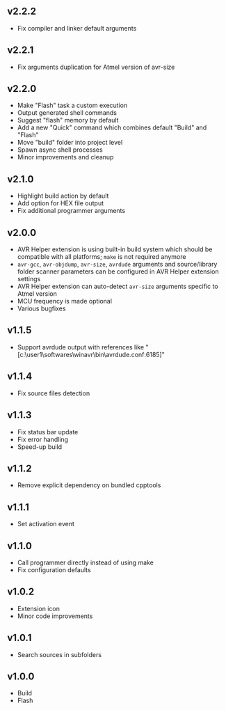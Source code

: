 ## v2.2.2
- Fix compiler and linker default arguments

## v2.2.1
- Fix arguments duplication for Atmel version of avr-size

## v2.2.0
- Make "Flash" task a custom execution
- Output generated shell commands
- Suggest "flash" memory by default
- Add a new "Quick" command which combines default "Build" and "Flash"
- Move "build" folder into project level
- Spawn async shell processes
- Minor improvements and cleanup

## v2.1.0

- Highlight build action by default
- Add option for HEX file output
- Fix additional programmer arguments

## v2.0.0

- AVR Helper extension is using built-in build system which should be compatible with all platforms; `make` is not required anymore
- `avr-gcc`, `avr-objdump`, `avr-size`, `avrdude` arguments and source/library folder scanner parameters can be configured in AVR Helper extension settings
- AVR Helper extension can auto-detect `avr-size` arguments specific to Atmel version
- MCU frequency is made optional
- Various bugfixes

## v1.1.5

- Support avrdude output with references like "\[c:\user1\softwares\winavr\bin\avrdude.conf:6185\]"

## v1.1.4

- Fix source files detection

## v1.1.3

- Fix status bar update
- Fix error handling
- Speed-up build

## v1.1.2

- Remove explicit dependency on bundled cpptools

## v1.1.1

- Set activation event

## v1.1.0

- Call programmer directly instead of using make
- Fix configuration defaults

## v1.0.2

- Extension icon
- Minor code improvements

## v1.0.1

- Search sources in subfolders

## v1.0.0

- Build
- Flash
